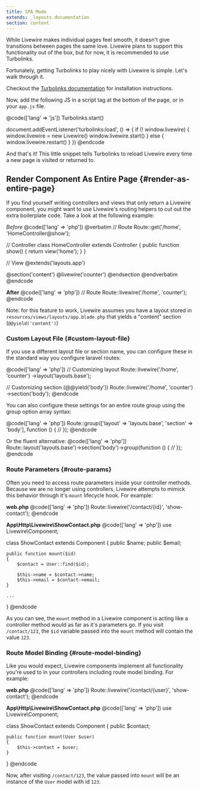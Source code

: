 ```yaml
---
title: SPA Mode
extends: _layouts.documentation
section: content
---
```


While Livewire makes individual pages feel smooth, it doesn't give transitions between pages the same love. Livewire plans to support this functionality out of the box, but for now, it is recommended to use Turbolinks.

Fortunately, getting Turbolinks to play nicely with Livewire is simple. Let's walk through it.

Checkout the [Turbolinks documentation](https://github.com/turbolinks/turbolinks) for installation instructions.

Now, add the following JS in a script tag at the bottom of the page, or in your `app.js` file.

@code(['lang' => 'js'])
Turbolinks.start()

document.addEventListener('turbolinks:load', () => {
    if (! window.livewire) {
        window.livewire = new Livewire()
        window.livewire.start()
    } else {
        window.livewire.restart()
    }
})
@endcode

And that's it! This little snippet tells Turbolinks to reload Livewire every time a new page is visited or returned to.

## Render Component As Entire Page {#render-as-entire-page}

If you find yourself writing controllers and views that only return a Livewire component, you might want to use Livewire's routing helpers to cut out the extra boilerplate code. Take a look at the following example:

*Before*
@code(['lang' => 'php'])
@verbatim
// Route
Route::get('/home', 'HomeController@show');

// Controller
class HomeController extends Controller
{
    public function show()
    {
        return view('home');
    }
}

// View
@extends('layouts.app')

@section('content')
    @livewire('counter')
@endsection
@endverbatim
@endcode

**After**
@code(['lang' => 'php'])
// Route
Route::livewire('/home', 'counter');
@endcode

Note: for this feature to work, Livewire assumes you have a layout stored in `resources/views/layouts/app.blade.php` that yields a "content" section (`@@yield('content')`)

### Custom Layout File {#custom-layout-file}
If you use a different layout file or section name, you can configure these in the standard way you configure laravel routes:

@code(['lang' => 'php'])
// Customizing layout
Route::livewire('/home', 'counter')
    ->layout('layouts.base');

// Customizing section (@@yield('body'))
Route::livewire('/home', 'counter')
    ->section('body');
@endcode

You can also configure these settings for an entire route group using the group option array syntax:

@code(['lang' => 'php'])
Route::group(['layout' => 'layouts.base', 'section' => 'body'], function () {
    //
});
@endcode

Or the fluent alternative:
@code(['lang' => 'php'])
Route::layout('layouts.base')->section('body')->group(function () {
    //
});
@endcode

### Route Parameters {#route-params}

Often you need to access route parameters inside your controller methods. Because we are no longer using controllers, Livewire attempts to mimick this behavior through it's `mount` lifecycle hook. For example:

**web.php**
@code(['lang' => 'php'])
Route::livewire('/contact/{id}', 'show-contact');
@endcode

**App\Http\Livewire\ShowContact.php**
@code(['lang' => 'php'])
use Livewire\Component;

class ShowContact extends Component
{
    public $name;
    public $email;

    public function mount($id)
    {
        $contact = User::find($id);

        $this->name = $contact->name;
        $this->email = $contact->email;
    }

    ...
}
@endcode

As you can see, the `mount` method in a Livewire component is acting like a controller method would as far as it's parameters go. If you visit `/contact/123`, the `$id` variable passed into the `mount` method will contain the value `123`.

### Route Model Binding {#route-model-binding}

Like you would expect, Livewire components implement all functionality you're used to in your controllers including route model binding. For example:

**web.php**
@code(['lang' => 'php'])
Route::livewire('/contact/{user}', 'show-contact');
@endcode

**App\Http\Livewire\ShowContact.php**
@code(['lang' => 'php'])
use Livewire\Component;

class ShowContact extends Component
{
    public $contact;

    public function mount(User $user)
    {
        $this->contact = $user;
    }
}
@endcode

Now, after visiting `/contact/123`, the value passed into `mount` will be an instance of the `User` model with id `123`.
